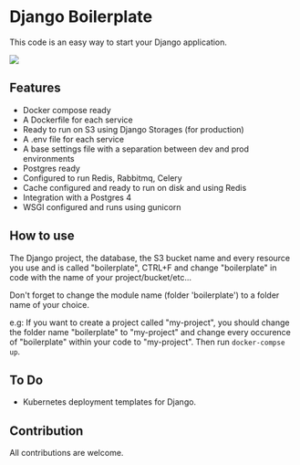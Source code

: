 # Django Boilerplate

This code is an easy way to start your Django application.

![](boilerplate/boilerplate/staticfiles/screenshot.jpg)





## Features

- Docker compose ready
- A Dockerfile for each service
- Ready to run on S3 using Django Storages (for production)
- A .env file for each service
- A base settings file with a separation between dev and prod environments 
- Postgres ready
- Configured to run Redis, Rabbitmq, Celery 
- Cache configured and ready to run on disk and using Redis
- Integration with a Postgres 4
- WSGI configured and runs using gunicorn

## How to use

The Django project, the database, the S3 bucket name and every resource you use and  is called "boilerplate", CTRL+F and change "boilerplate" in code with the name of your project/bucket/etc...

Don't forget to change the module name (folder 'boilerplate') to a folder name of your choice.

e.g: If you want to create a project called "my-project", you should change the folder name "boilerplate" to "my-project" and change every occurence of "boilerplate" within your code to "my-project". Then run `docker-compse up`.

## To Do

- Kubernetes deployment templates for Django.



## Contribution

All contributions are welcome.

